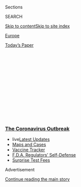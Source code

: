 <div id="app">

<div>

<div>

<div>

<div class="NYTAppHideMasthead css-1q2w90k e1suatyy0">

<div class="section css-ui9rw0 e1suatyy2">

<div class="css-eph4ug er09x8g0">

<div class="css-6n7j50">

</div>

<span class="css-1dv1kvn">Sections</span>

<div class="css-10488qs">

<span class="css-1dv1kvn">SEARCH</span>

</div>

[Skip to content](#site-content)[Skip to site
index](#site-index)

</div>

<div id="masthead-section-label" class="css-1wr3we4 eaxe0e00">

[Europe](https://www.nytimes3xbfgragh.onion/section/world/europe)

</div>

<div class="css-10698na e1huz5gh0">

</div>

</div>

<div id="masthead-bar-one" class="section hasLinks css-15hmgas e1csuq9d3">

<div class="css-uqyvli e1csuq9d0">

</div>

<div class="css-1uqjmks e1csuq9d1">

</div>

<div class="css-9e9ivx">

[](https://myaccount.nytimes3xbfgragh.onion/auth/login?response_type=cookie&client_id=vi)

</div>

<div class="css-1bvtpon e1csuq9d2">

[Today’s
Paper](https://www.nytimes3xbfgragh.onion/section/todayspaper)

</div>

</div>

</div>

</div>

<div data-aria-hidden="false">

<div id="site-content" data-role="main">

<div>

<div class="css-1aor85t" style="opacity:0.000000001;z-index:-1;visibility:hidden">

<div class="css-1hqnpie">

<div class="css-epjblv">

<span class="css-17xtcya">[Europe](/section/world/europe)</span><span class="css-x15j1o">|</span><span class="css-fwqvlz">Virus
Knocks Thousands of Health Workers Out of Action in
Europe</span>

</div>

<div class="css-k008qs">

<div class="css-1iwv8en">

<span class="css-18z7m18"></span>

<div>

</div>

</div>

<span class="css-1n6z4y">https://nyti.ms/3dob8BT</span>

<div class="css-1705lsu">

<div class="css-4xjgmj">

<div class="css-4skfbu" data-role="toolbar" data-aria-label="Social Media Share buttons, Save button, and Comments Panel with current comment count" data-testid="share-tools">

  - 
  - 
  - 
  - 
    
    <div class="css-6n7j50">
    
    </div>

  - 

</div>

</div>

</div>

</div>

</div>

</div>

<div class="css-13pd83m">

<div class="css-l9svim">

### [<span class="css-pa1jbp"><span class="css-1rxm0ex">The Coronavirus</span><span class="css-1rxm0ex"> Outbreak</span></span>](https://www.nytimes3xbfgragh.onion/news-event/coronavirus?name=styln-coronavirus-national&region=TOP_BANNER&block=storyline_menu_recirc&action=click&pgtype=Article&impression_id=7b36d270-f4c0-11ea-b722-756f4ec0fc54&variant=undefined)

  - <span class="css-1qkutce"><span class="css-12clwdu">live</span>[Latest
    Updates](https://www.nytimes3xbfgragh.onion/2020/09/11/world/covid-19-coronavirus.html?name=styln-coronavirus-national&region=TOP_BANNER&block=storyline_menu_recirc&action=click&pgtype=Article&impression_id=7b36d271-f4c0-11ea-b722-756f4ec0fc54&variant=undefined)</span>
  - <span class="css-1qkutce">[Maps and
    Cases](https://www.nytimes3xbfgragh.onion/interactive/2020/us/coronavirus-us-cases.html?name=styln-coronavirus-national&region=TOP_BANNER&block=storyline_menu_recirc&action=click&pgtype=Article&impression_id=7b36d272-f4c0-11ea-b722-756f4ec0fc54&variant=undefined)</span>
  - <span class="css-1qkutce">[Vaccine
    Tracker](https://www.nytimes3xbfgragh.onion/interactive/2020/science/coronavirus-vaccine-tracker.html?name=styln-coronavirus-national&region=TOP_BANNER&block=storyline_menu_recirc&action=click&pgtype=Article&impression_id=7b36d273-f4c0-11ea-b722-756f4ec0fc54&variant=undefined)</span>
  - <span class="css-1qkutce">[F.D.A. Regulators’
    Self-Defense](https://www.nytimes3xbfgragh.onion/2020/09/10/us/politics/fda-coronavirus-vaccine.html?name=styln-coronavirus-national&region=TOP_BANNER&block=storyline_menu_recirc&action=click&pgtype=Article&impression_id=7b36d274-f4c0-11ea-b722-756f4ec0fc54&variant=undefined)</span>
  - <span class="css-1qkutce">[Surprise Test
    Fees](https://www.nytimes3xbfgragh.onion/2020/09/09/upshot/coronavirus-surprise-test-fees.html?name=styln-coronavirus-national&region=TOP_BANNER&block=storyline_menu_recirc&action=click&pgtype=Article&impression_id=7b36f980-f4c0-11ea-b722-756f4ec0fc54&variant=undefined)</span>

</div>

</div>

<div id="top-wrapper" class="css-1sy8kpn">

<div id="top-slug" class="css-l9onyx">

Advertisement

</div>

[Continue reading the main
story](#after-top)

<div class="ad top-wrapper" style="text-align:center;height:100%;display:block;min-height:250px">

<div id="top" class="place-ad" data-position="top" data-size-key="top">

</div>

</div>

<div id="after-top">

</div>

</div>

<div>

<div id="sponsor-wrapper" class="css-1hyfx7x">

<div id="sponsor-slug" class="css-19vbshk">

Supported by

</div>

[Continue reading the main
story](#after-sponsor)

<div id="sponsor" class="ad sponsor-wrapper" style="text-align:center;height:100%;display:block">

</div>

<div id="after-sponsor">

</div>

</div>

<div class="css-186x18t">

</div>

<div class="css-1vkm6nb ehdk2mb0">

# Virus Knocks Thousands of Health Workers Out of Action in Europe

</div>

The thinning ranks of doctors and nurses, particularly in Spain, are
hampering the ability to fight the epidemic, straining hospitals and
raising fears that health workers are spreading the coronavirus.

<div class="css-79elbk" data-testid="photoviewer-wrapper">

<div class="css-z3e15g" data-testid="photoviewer-wrapper-hidden">

</div>

<div class="css-1a48zt4 ehw59r15" data-testid="photoviewer-children">

![<span class="css-16f3y1r e13ogyst0" data-aria-hidden="true">Health
care workers outside a hospital in Barcelona, Spain, on
Tuesday.</span><span class="css-cnj6d5 e1z0qqy90" itemprop="copyrightHolder"><span class="css-1ly73wi e1tej78p0">Credit...</span><span><span>Samuel
Aranda for The New York
Times</span></span></span>](https://static01.graylady3jvrrxbe.onion/images/2020/03/25/world/25virus-spain/25virus-spain-articleLarge-v2.jpg?quality=75&auto=webp&disable=upscale)

</div>

</div>

<div class="css-18e8msd">

<div class="css-pdw9fk epjyd6m0">

<div class="css-1txwxcy ey68jwv0" data-aria-hidden="true">

[![Raphael
Minder](https://static01.graylady3jvrrxbe.onion/images/2018/10/15/multimedia/author-raphael-minder/author-raphael-minder-thumbLarge.png
"Raphael Minder")](https://www.nytimes3xbfgragh.onion/by/raphael-minder)[![Elian
Peltier](https://static01.graylady3jvrrxbe.onion/images/2019/07/03/reader-center/author-elian-peltier/165383d8b7284129a185b6ca96e2a52e-thumbLarge.png
"Elian Peltier")](https://www.nytimes3xbfgragh.onion/by/elian-peltier)

</div>

<div class="css-1baulvz">

By [<span class="css-1baulvz" itemprop="name">Raphael
Minder</span>](https://www.nytimes3xbfgragh.onion/by/raphael-minder) and
[<span class="css-1baulvz last-byline" itemprop="name">Elian
Peltier</span>](https://www.nytimes3xbfgragh.onion/by/elian-peltier)

</div>

</div>

  - 
    
    <div class="css-ld3wwf e16638kd2">
    
    March 24,
    2020
    
    </div>

  - 
    
    <div class="css-4xjgmj">
    
    <div class="css-d8bdto" data-role="toolbar" data-aria-label="Social Media Share buttons, Save button, and Comments Panel with current comment count" data-testid="share-tools">
    
      - 
      - 
      - 
      - 
        
        <div class="css-6n7j50">
        
        </div>
    
      - 
    
    </div>
    
    </div>

</div>

</div>

<div class="section meteredContent css-1r7ky0e" name="articleBody" itemprop="articleBody">

<div class="css-1fanzo5 StoryBodyCompanionColumn">

<div class="css-53u6y8">

MADRID — Across Western Europe, health care professionals have used the
language of war to describe the struggle against the coronavirus, which
has left some [hospitals on the brink of
collapse](https://www.nytimes3xbfgragh.onion/2020/03/12/world/europe/12italy-coronavirus-health-care.html).

And health care workers are the soldiers on the front lines.

Out of Spain’s 40,000 confirmed coronavirus cases, 5,400 — nearly 14
percent — are medical professionals, the health ministry said on
Tuesday. No other country has reported health care staff accounting for
a double-digit percentage of total infections.

But the problem is widespread throughout Europe. In Italy, France and
Spain, more than 30 health care professionals have died of the
coronavirus, and thousands of others have had to self-isolate.

In Brescia province, the center of Italy’s outbreak, 10 to 15 percent of
doctors and nurses have been infected and put out of commission,
according to a doctor there.

</div>

</div>

<div class="css-1fanzo5 StoryBodyCompanionColumn">

<div class="css-53u6y8">

In France, the public hospital system in Paris has tallied 490 infected
staff members, a small but growing proportion of the system’s 100,000 or
so employees.

The same dynamics are starting to take hold in Britain and the United
States, where the contagion is bearing down but has yet to fully bite.

At the La Paz hospital in Madrid, one of the largest in Spain’s capital,
426 employees — 6 percent of the medical staff — are isolated at home,
after testing positive or showing possible symptoms of the coronavirus,
according to internal numbers provided by a labor union that represents
doctors in Madrid.

At the smaller Igualada hospital in Catalonia, a third of the 1,000
hospital staff has been sent home.

</div>

</div>

<div class="css-79elbk" data-testid="photoviewer-wrapper">

<div class="css-z3e15g" data-testid="photoviewer-wrapper-hidden">

</div>

<div class="css-1a48zt4 ehw59r15" data-testid="photoviewer-children">

![<span class="css-16f3y1r e13ogyst0" data-aria-hidden="true">Police
officers patrolling the Puerta del Sol, a popular gathering place in
Madrid, last week. At some Madrid hospitals, up to 6 percent of the
staff are infected with or are showing symptoms of the
coronavirus.</span><span class="css-cnj6d5 e1z0qqy90" itemprop="copyrightHolder"><span class="css-1ly73wi e1tej78p0">Credit...</span><span>Gianfranco
Tripodo for The New York
Times</span></span>](https://static01.graylady3jvrrxbe.onion/images/2020/03/23/world/24virus-spain5/merlin_170842287_19414076-bbed-4da6-a48e-a4c02deb6c05-articleLarge.jpg?quality=75&auto=webp&disable=upscale)

</div>

</div>

<div class="css-1fanzo5 StoryBodyCompanionColumn">

<div class="css-53u6y8">

“The virus was already among us when we were really only testing those
who came from Wuhan and then from Italy,” said Ángela Hernández Puente,
a doctor who is the deputy secretary general of the doctors’ union.
“Some of our doctors unfortunately worked without adequate protection
and acted as vectors.”

</div>

</div>

<div class="css-1fanzo5 StoryBodyCompanionColumn">

<div class="css-53u6y8">

As doctors, nurses and other practitioners fall sick, the burdens
increase on health care systems already groaning under the strain of an
expanding epidemic. And infected workers and their hospitals are
increasingly being recognized as vectors for the spread of the
virus.

<div id="NYT_MAIN_CONTENT_1_REGION" class="css-9tf9ac">

<div>

<div id="styln-covid-updates-world" class="section interactive-content interactive-size-medium css-1ftcdic">

<div class="css-17ih8de interactive-body">

<div id="styln-briefing-block" data-asset-id="QXJ0aWNsZTpueXQ6Ly9hcnRpY2xlLzJiYjYwYTJiLTY3NjItNTg3NC1iMGVhLWY4NzRhMjE3NTQyZA==">

<div class="briefing-block-header-section">

# [Latest Updates: The Coronavirus Outbreak](https://www.nytimes3xbfgragh.onion/2020/09/11/world/covid-19-coronavirus.html?action=click&pgtype=Article&state=default&region=MAIN_CONTENT_1&context=storylines_live_updates)

<div class="briefing-block-ts">

Updated 2020-09-12T06:16:33.399Z

</div>

</div>

  - [Fauci cautions the virus could disrupt life in the U.S. until
    ‘maybe even towards the end
    of 2021.’](https://www.nytimes3xbfgragh.onion/2020/09/11/world/covid-19-coronavirus.html?action=click&pgtype=Article&state=default&region=MAIN_CONTENT_1&context=storylines_live_updates#link-dfb8a16)
  - [From Asia to Africa, China promotes its vaccine candidates to win
    friends.](https://www.nytimes3xbfgragh.onion/2020/09/11/world/covid-19-coronavirus.html?action=click&pgtype=Article&state=default&region=MAIN_CONTENT_1&context=storylines_live_updates#link-7104d154)
  - [The other way the virus will kill:
    hunger.](https://www.nytimes3xbfgragh.onion/2020/09/11/world/covid-19-coronavirus.html?action=click&pgtype=Article&state=default&region=MAIN_CONTENT_1&context=storylines_live_updates#link-393ad215)

<div class="briefing-block-footer">

<div class="briefing-block-footer-meta">

[See more
updates](https://www.nytimes3xbfgragh.onion/2020/09/11/world/covid-19-coronavirus.html?action=click&pgtype=Article&state=default&region=MAIN_CONTENT_1&context=storylines_live_updates)

</div>

<div class="briefing-block-briefinglinks">

<span>More live coverage:</span>
[Markets](https://www.nytimes3xbfgragh.onion/live/2020/09/11/business/stock-market-today-coronavirus?action=click&pgtype=Article&state=default&region=MAIN_CONTENT_1&context=storylines_live_updates)

</div>

</div>

</div>

</div>

</div>

</div>

</div>

The number of cases in Spain has been doubling every four days, and the
country [is fast shaping up as Europe’s next
epicenter](https://www.nytimes3xbfgragh.onion/2020/03/20/world/europe/coronavirus-spain.html?searchResultPosition=3)
of the contagion. On Tuesday, Spain’s coronavirus toll reached 2,700
dead, the second-highest in Europe after Italy.

In Madrid, the focus of Spain’s outbreak, so many are dying that bodies
are being placed in an Olympic-sized ice skating rink that has been
converted into an emergency morgue.

In some retirement homes, soldiers deployed to disinfect the premises
found elderly people abandoned, or dead in their beds, prompting Spain’s
public prosecutors to open an investigation.

It has not helped that Spain’s population, on average, is among the
world’s oldest. But the government [was also late to impose
restrictions](https://www.nytimes3xbfgragh.onion/2020/03/15/world/europe/spain-coronavirus.html?searchResultPosition=4)
on the movement of people.

Even as a tragedy unfolded in northern Italy, mass events went ahead
earlier this month in Madrid, and the government waited until March 14
to declare a state of emergency that has since forced people to stay
indoors, barring exceptional circumstances.

</div>

</div>

<div class="css-1fanzo5 StoryBodyCompanionColumn">

<div class="css-53u6y8">

Spain also did not shore up its stock of medical equipment early on.
Doctors and nurses have had to work with a dangerous shortage of masks,
gloves and other essential gear that has proved disastrous for
them.

</div>

</div>

<div class="css-79elbk" data-testid="photoviewer-wrapper">

<div class="css-z3e15g" data-testid="photoviewer-wrapper-hidden">

</div>

<div class="css-1a48zt4 ehw59r15" data-testid="photoviewer-children">

<div class="css-1xdhyk6 erfvjey0">

<span class="css-1ly73wi e1tej78p0">Image</span>

<div class="css-zjzyr8">

<div data-testid="lazyimage-container" style="height:293.8666666666666px">

</div>

</div>

</div>

<span class="css-16f3y1r e13ogyst0" data-aria-hidden="true">Discharging
a patient from the Hospital Del Mar in Barcelona, on
Tuesday.</span><span class="css-cnj6d5 e1z0qqy90" itemprop="copyrightHolder"><span class="css-1ly73wi e1tej78p0">Credit...</span><span>Samuel
Aranda for The New York Times</span></span>

</div>

</div>

<div class="css-1fanzo5 StoryBodyCompanionColumn">

<div class="css-53u6y8">

The grim situation has left many of Spain’s health care professionals
overwhelmed and pleading for more equipment, doctors, nurses and
ambulance crews have told The New York Times. For those who have been
infected, a feeling of powerlessness has sunk in.

<div id="NYT_MAIN_CONTENT_2_REGION" class="css-9tf9ac">

<div>

</div>

</div>

“You are used to taking care of others and now you’re being asked to
stay home and take care of yourself,” said Marc Arnaiz, a doctor in the
internal medicine unit of the Igualada hospital, who tested positive
earlier this month.

“For most of us this job is a vocation, so it’s shocking and
frustrating,” he said.

Mr. Arnaiz, 31, said he had likely been infected by a patient. He
noticed the first symptoms on March 9, the day his patient was confirmed
positive, among the first in the hospital, which has since become one of
the worst infection clusters in northeastern Spain.

While it’s impossible to know how many patients infected doctors and
vice versa, the alarming spread within hospitals has forced the
government to struggle with a shortage of both professionals and
equipment.

Last week, the government launched an emergency recruitment plan to add
50,000 health care workers, ranging from medical students to retired
doctors.

</div>

</div>

<div class="css-1fanzo5 StoryBodyCompanionColumn">

<div class="css-53u6y8">

After employees began complaining openly about the stresses on the
system, some Madrid hospitals told their staff not to speak out. Many of
those interviewed by The New York Times were not authorized to comment
publicly and asked that their full names not be used for fear of
retribution.

One, Yolanda, has been a nurse for 30 years, working in a public
hospital in Madrid. But earlier this month, as the outbreak worsened in
Spain, she said she was moved instead to a makeshift emergency ward,
where she had to learn new skills on the job while working without
decent protective gear.

“We’ve been put on the front line not only without enough protection,
but also sometimes with the stress of a very different work
environment,” she said, noting that she had never before handled
intubated patients. The nurses in her unit wore face masks and gowns,
but they had to reuse them because of a shortage.

“Putting on a face mask again and again is as useless as sticking a
piece of paper on your face,” she said.

Last Thursday, Yolanda went home feeling feverish. On Sunday, she tested
positive for coronavirus, along with about 30 colleagues. “We have done
our best, but some of us sadly became part of the contamination chain,”
she said.

</div>

</div>

<div class="css-79elbk" data-testid="photoviewer-wrapper">

<div class="css-z3e15g" data-testid="photoviewer-wrapper-hidden">

</div>

<div class="css-1a48zt4 ehw59r15" data-testid="photoviewer-children">

<div class="css-1xdhyk6 erfvjey0">

<span class="css-1ly73wi e1tej78p0">Image</span>

<div class="css-zjzyr8">

<div data-testid="lazyimage-container" style="height:290px">

</div>

</div>

</div>

<span class="css-16f3y1r e13ogyst0" data-aria-hidden="true">Staff at the
Barcelona Hospital Clinic on Tuesday cheered and thanked their
neighbors, who have been taking to their balconies every night to thank
the health care
workers.</span><span class="css-cnj6d5 e1z0qqy90" itemprop="copyrightHolder"><span class="css-1ly73wi e1tej78p0">Credit...</span><span>Samuel
Aranda for The New York Times</span></span>

</div>

</div>

<div class="css-1fanzo5 StoryBodyCompanionColumn">

<div class="css-53u6y8">

Hospital workers’ unions were less hesitant to point fingers.

“When we already knew that the virus was circulating in hospitals, we
were still being told that the usage of protective gear should be
limited to specific circumstances,” said Juanjo Menéndez, the
communications director of SATSE Madrid, a nurses’ union. “It’s the kind
of basic error that a student learns to avoid in the first year of
medical school.”

</div>

</div>

<div class="css-1fanzo5 StoryBodyCompanionColumn">

<div class="css-53u6y8">

In Spain, France and Italy, officials and health care professionals said
they were shocked by equipment shortages.

Giorgio Gori, the mayor of Bergamo, one of the hardest hit towns in
Italy, said “the doctors weren’t protected,” and lacked “the sufficient
defenses,” adding that he was still receiving requests for masks and
gloves from doctors making home visits.

Jean-Paul Hamon, the president of one of France’s biggest doctor
unions,[told the LCI television
broadcaster](https://twitter.com/LCI/status/1242395197721501703) on
Tuesday that he was particularly worried about workers who are not in
hospitals but are still in close contact with patients, like general
practitioners or retirement home employees.

Three of the five doctors who have died of Covid-19 so far in France
were general practitioners, and one was a gynecologist. “The state is
absolutely unprepared,” said Mr. Hamon, who is himself infected. “The
state is going to owe an explanation.”

In Spain, doctors warned that hospitals were now paying the price of the
loose measures announced in the early days of the outbreak.

“The lack of protection is everywhere, the improvisation seems to be
widespread,” said Antonio Antela, a doctor who coordinates the
infectious disease unit at the university hospital of Santiago de
Compostela, in northwestern Spain. He has been hospitalized for a week
after developing pneumonia and testing positive.

“The lesson is: take care of your public health care system, because
there will be other epidemics and we ought to be better prepared,” he
added in a telephone interview from his hospital
bed.

</div>

</div>

<div class="css-79elbk" data-testid="photoviewer-wrapper">

<div class="css-z3e15g" data-testid="photoviewer-wrapper-hidden">

</div>

<div class="css-1a48zt4 ehw59r15" data-testid="photoviewer-children">

<div class="css-1xdhyk6 erfvjey0">

<span class="css-1ly73wi e1tej78p0">Image</span>

<div class="css-zjzyr8">

<div data-testid="lazyimage-container" style="height:257.77777777777777px">

</div>

</div>

</div>

<span class="css-16f3y1r e13ogyst0" data-aria-hidden="true">Hospitals in
Italy and France have also been hard by sick workers and depleted
supplies.</span><span class="css-cnj6d5 e1z0qqy90" itemprop="copyrightHolder"><span class="css-1ly73wi e1tej78p0">Credit...</span><span>Nadia
Shira Cohen for The New York Times</span></span>

</div>

</div>

<div class="css-1fanzo5 StoryBodyCompanionColumn">

<div class="css-53u6y8">

At a medical center in the heart of Madrid, María, another nurse who is
now isolated at home with coronavirus, said that she spent several days
working without a face mask and gloves, handing out masks only to
visitors who reported breathing problems or had recently been in Italy.

On March 11, the day she first felt fever, her medical center finally
ordered all staff to wear masks. “We probably didn’t have enough face
masks, but we also acted for far too long as if this was a limited
problem, mostly imported from Italy,” she said.

The Spanish government is now stepping up efforts to buy medical
equipment, as well as distributing about 650,000 new test kits across
the country. Two Chinese cargo planes filled with face masks and other
gear landed in Madrid and Zaragoza on Tuesday.

“We are a target like everybody else, but we are also a threat to other
co-workers,” said Juan, a 37-year-old doctor in a Madrid public
hospital. “Also, if you test everyone and there’s no health care workers
left in the hospitals, what can you do?”

Raphael Minder reported from Madrid and Elian Peltier from Barcelona.
Reporting was contributed by Jason Horowitz in Rome and Aurelien Breeden
in Paris.

</div>

</div>

<div>

</div>

</div>

<div>

</div>

<div>

</div>

<div>

</div>

<div>

<div id="bottom-wrapper" class="css-1ede5it">

<div id="bottom-slug" class="css-l9onyx">

Advertisement

</div>

[Continue reading the main
story](#after-bottom)

<div id="bottom" class="ad bottom-wrapper" style="text-align:center;height:100%;display:block;min-height:90px">

</div>

<div id="after-bottom">

</div>

</div>

</div>

</div>

</div>

## Site Index

<div>

</div>

## Site Information Navigation

  - [© <span>2020</span> <span>The New York Times
    Company</span>](https://help.nytimes3xbfgragh.onion/hc/en-us/articles/115014792127-Copyright-notice)

<!-- end list -->

  - [NYTCo](https://www.nytco.com/)
  - [Contact
    Us](https://help.nytimes3xbfgragh.onion/hc/en-us/articles/115015385887-Contact-Us)
  - [Work with us](https://www.nytco.com/careers/)
  - [Advertise](https://nytmediakit.com/)
  - [T Brand Studio](http://www.tbrandstudio.com/)
  - [Your Ad
    Choices](https://www.nytimes3xbfgragh.onion/privacy/cookie-policy#how-do-i-manage-trackers)
  - [Privacy](https://www.nytimes3xbfgragh.onion/privacy)
  - [Terms of
    Service](https://help.nytimes3xbfgragh.onion/hc/en-us/articles/115014893428-Terms-of-service)
  - [Terms of
    Sale](https://help.nytimes3xbfgragh.onion/hc/en-us/articles/115014893968-Terms-of-sale)
  - [Site
    Map](https://spiderbites.nytimes3xbfgragh.onion)
  - [Help](https://help.nytimes3xbfgragh.onion/hc/en-us)
  - [Subscriptions](https://www.nytimes3xbfgragh.onion/subscription?campaignId=37WXW)

</div>

</div>

</div>

</div>
